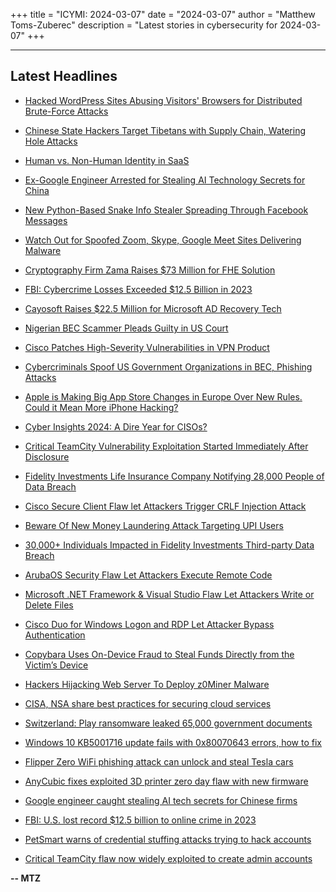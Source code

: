 +++
title = "ICYMI: 2024-03-07"
date = "2024-03-07"
author = "Matthew Toms-Zuberec"
description = "Latest stories in cybersecurity for 2024-03-07"
+++

---------------------------------------------------------------------------
## Latest Headlines
- [Hacked WordPress Sites Abusing Visitors' Browsers for Distributed Brute-Force Attacks](https://thehackernews.com/2024/03/hacked-wordpress-sites-abusing-visitors.html)

- [Chinese State Hackers Target Tibetans with Supply Chain, Watering Hole Attacks](https://thehackernews.com/2024/03/chinese-state-hackers-target-tibetans.html)

- [Human vs. Non-Human Identity in SaaS](https://thehackernews.com/2024/03/human-vs-non-human-identity-in-saas.html)

- [Ex-Google Engineer Arrested for Stealing AI Technology Secrets for China](https://thehackernews.com/2024/03/ex-google-engineer-arrested-for.html)

- [New Python-Based Snake Info Stealer Spreading Through Facebook Messages](https://thehackernews.com/2024/03/new-python-based-snake-info-stealer.html)

- [Watch Out for Spoofed Zoom, Skype, Google Meet Sites Delivering Malware](https://thehackernews.com/2024/03/watch-out-for-spoofed-zoom-skype-google.html)

- [Cryptography Firm Zama Raises $73 Million for FHE Solution](https://www.securityweek.com/cryptography-firm-zama-raises-73-million-for-fhe-solution/)

- [FBI: Cybercrime Losses Exceeded $12.5 Billion in 2023](https://www.securityweek.com/fbi-cybercrime-losses-exceeded-12-5-billion-in-2023/)

- [Cayosoft Raises $22.5 Million for Microsoft AD Recovery Tech](https://www.securityweek.com/cayosoft-raises-22-5-million-for-microsoft-ad-recovery-tech/)

- [Nigerian BEC Scammer Pleads Guilty in US Court](https://www.securityweek.com/nigerian-bec-scammer-pleads-guilty-in-us-court/)

- [Cisco Patches High-Severity Vulnerabilities in VPN Product](https://www.securityweek.com/cisco-patches-high-severity-vulnerabilities-in-vpn-product/)

- [Cybercriminals Spoof US Government Organizations in BEC, Phishing Attacks](https://www.securityweek.com/cybercriminals-spoof-us-government-organizations-in-bec-phishing-attacks/)

- [Apple is Making Big App Store Changes in Europe Over New Rules. Could it Mean More iPhone Hacking?](https://www.securityweek.com/apple-is-making-big-app-store-changes-in-europe-over-new-rules-could-it-mean-more-iphone-hacking/)

- [Cyber Insights 2024: A Dire Year for CISOs?](https://www.securityweek.com/cyber-insights-2024-a-dire-year-for-cisos/)

- [Critical TeamCity Vulnerability Exploitation Started Immediately After Disclosure](https://www.securityweek.com/critical-teamcity-vulnerability-exploitation-started-immediately-after-disclosure/)

- [Fidelity Investments Life Insurance Company Notifying 28,000 People of Data Breach](https://www.securityweek.com/fidelity-investments-notifying-28000-people-of-data-breach/)

- [Cisco Secure Client Flaw let Attackers Trigger CRLF Injection Attack](https://cybersecuritynews.com/cisco-secure-flaw-attack/)

- [Beware Of New Money Laundering Attack Targeting UPI Users](https://cybersecuritynews.com/upi-money-laundering-alert/)

- [30,000+ Individuals Impacted in Fidelity Investments Third-party Data Breach](https://cybersecuritynews.com/30000-investments-data-breach/)

- [ArubaOS Security Flaw Let Attackers Execute Remote Code](https://cybersecuritynews.com/arubaos-remote-code-execution-flaw/)

- [Microsoft .NET Framework & Visual Studio Flaw Let Attackers Write or Delete Files](https://cybersecuritynews.com/microsoft-net-framework-visual-studio-flaw/)

- [Cisco Duo for Windows Logon and RDP Let Attacker Bypass Authentication](https://cybersecuritynews.com/cisco-duo-windows-attacker/)

- [Copybara Uses On-Device Fraud to Steal Funds Directly from the Victim’s Device](https://cybersecuritynews.com/copybara-uses-on-device/)

- [Hackers Hijacking Web Server To Deploy z0Miner Malware](https://cybersecuritynews.com/hackers-deploy-z0miner-malware/)

- [CISA, NSA share best practices for securing cloud services](https://www.bleepingcomputer.com/news/security/cisa-nsa-share-best-practices-for-securing-cloud-services/)

- [Switzerland: Play ransomware leaked 65,000 government documents](https://www.bleepingcomputer.com/news/security/switzerland-play-ransomware-leaked-65-000-government-documents/)

- [Windows 10 KB5001716 update fails with 0x80070643 errors, how to fix](https://www.bleepingcomputer.com/news/microsoft/windows-10-kb5001716-update-fails-with-0x80070643-errors-how-to-fix/)

- [Flipper Zero WiFi phishing attack can unlock and steal Tesla cars](https://www.bleepingcomputer.com/news/security/flipper-zero-wifi-phishing-attack-can-unlock-and-steal-tesla-cars/)

- [AnyCubic fixes exploited 3D printer zero day flaw with new firmware](https://www.bleepingcomputer.com/news/security/anycubic-fixes-exploited-3d-printer-zero-day-flaw-with-new-firmware/)

- [Google engineer caught stealing AI tech secrets for Chinese firms](https://www.bleepingcomputer.com/news/google/google-engineer-caught-stealing-ai-tech-secrets-for-chinese-firms/)

- [FBI: U.S. lost record $12.5 billion to online crime in 2023](https://www.bleepingcomputer.com/news/security/fbi-us-lost-record-125-billion-to-online-crime-in-2023/)

- [PetSmart warns of credential stuffing attacks trying to hack accounts](https://www.bleepingcomputer.com/news/security/petsmart-warns-of-credential-stuffing-attacks-trying-to-hack-accounts/)

- [Critical TeamCity flaw now widely exploited to create admin accounts](https://www.bleepingcomputer.com/news/security/critical-teamcity-flaw-now-widely-exploited-to-create-admin-accounts/)

**-- MTZ**